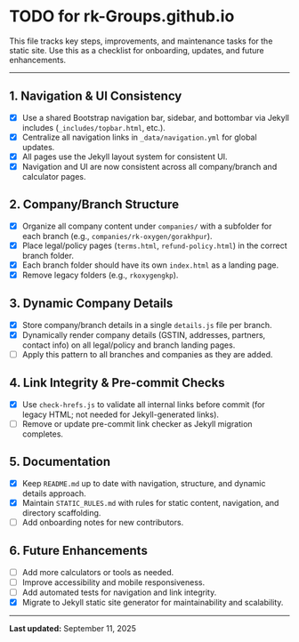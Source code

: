 # TODO for rk-Groups.github.io

This file tracks key steps, improvements, and maintenance tasks for the static site. Use this as a checklist for onboarding, updates, and future enhancements.

---

## 1. Navigation & UI Consistency
- [x] Use a shared Bootstrap navigation bar, sidebar, and bottombar via Jekyll includes (`_includes/topbar.html`, etc.).
- [x] Centralize all navigation links in `_data/navigation.yml` for global updates.
- [x] All pages use the Jekyll layout system for consistent UI.
- [x] Navigation and UI are now consistent across all company/branch and calculator pages.

## 2. Company/Branch Structure
- [x] Organize all company content under `companies/` with a subfolder for each branch (e.g., `companies/rk-oxygen/gorakhpur`).
- [x] Place legal/policy pages (`terms.html`, `refund-policy.html`) in the correct branch folder.
- [x] Each branch folder should have its own `index.html` as a landing page.
- [x] Remove legacy folders (e.g., `rkoxygengkp`).

## 3. Dynamic Company Details
- [x] Store company/branch details in a single `details.js` file per branch.
- [x] Dynamically render company details (GSTIN, addresses, partners, contact info) on all legal/policy and branch landing pages.
- [ ] Apply this pattern to all branches and companies as they are added.

## 4. Link Integrity & Pre-commit Checks
- [x] Use `check-hrefs.js` to validate all internal links before commit (for legacy HTML; not needed for Jekyll-generated links).
- [ ] Remove or update pre-commit link checker as Jekyll migration completes.

## 5. Documentation
- [x] Keep `README.md` up to date with navigation, structure, and dynamic details approach.
- [x] Maintain `STATIC_RULES.md` with rules for static content, navigation, and directory scaffolding.
- [ ] Add onboarding notes for new contributors.

## 6. Future Enhancements
- [ ] Add more calculators or tools as needed.
- [ ] Improve accessibility and mobile responsiveness.
- [ ] Add automated tests for navigation and link integrity.
- [x] Migrate to Jekyll static site generator for maintainability and scalability.

---

**Last updated:** September 11, 2025
